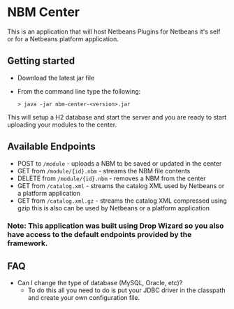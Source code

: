 # NBM Center

This is an application that will host Netbeans Plugins for Netbeans it's self or for a Netbeans platform application.

## Getting started
- Download the latest jar file
- From the command line type the following:

    `> java -jar nbm-center-<version>.jar`

This will setup a H2 database and start the server and you are ready to start uploading your modules to the center.

## Available Endpoints
- POST to `/module` - uploads a NBM to be saved or updated in the center
- GET from `/module/{id}.nbm` - streams the NBM file contents
- DELETE from `/module/{id}.nbm` - removes a NBM from the center
- GET from `/catalog.xml` - streams the catalog XML used by Netbeans or a platform application
- GET from `/catalog.xml.gz` - streams the catalog XML compressed using gzip this is also can be used by Netbeans or a platform application

### Note: This application was built using Drop Wizard so you also have access to the default endpoints provided by the framework.

## FAQ
- Can I change the type of database (MySQL, Oracle, etc)?
    - To do this all you need to do is put your JDBC driver in the classpath and create your own configuration file.

